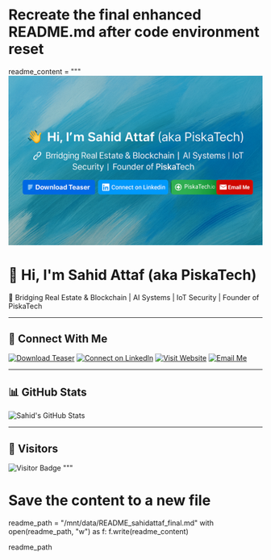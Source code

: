 # Recreate the final enhanced README.md after code environment reset
readme_content = """\
![Sahid Attaf – PiskaTech](banner.png)

# 👋 Hi, I'm Sahid Attaf (aka PiskaTech)

🔗 Bridging Real Estate & Blockchain | AI Systems | IoT Security | Founder of PiskaTech

---

## 📌 Connect With Me

[![Download Teaser](https://img.shields.io/badge/Download-Teaser-blue?style=for-the-badge&logo=readthedocs)](https://github.com/sahidattaf/jack-evertzberg-research/raw/master/teaser/Jack_Evertzberg_Series_A_Teaser.pdf)
[![Connect on LinkedIn](https://img.shields.io/badge/Connect-LinkedIn-blue?style=for-the-badge&logo=linkedin)](https://www.linkedin.com/in/sahidattaf)
[![Visit Website](https://img.shields.io/badge/PiskaTech.io-Website-green?style=for-the-badge&logo=firefox-browser)](https://www.piskatech.io)
[![Email Me](https://img.shields.io/badge/Email-sahid@piskatech.io-red?style=for-the-badge&logo=gmail)](mailto:sahid@piskatech.io)

---

## 📊 GitHub Stats

![Sahid's GitHub Stats](https://github-readme-stats.vercel.app/api?username=sahidattaf&show_icons=true&theme=tokyonight)

---

## 👀 Visitors

![Visitor Badge](https://visitor-badge.laobi.icu/badge?page_id=sahidattaf)
"""

# Save the content to a new file
readme_path = "/mnt/data/README_sahidattaf_final.md"
with open(readme_path, "w") as f:
    f.write(readme_content)

readme_path


